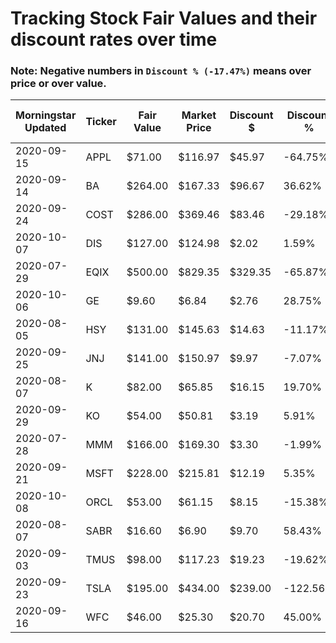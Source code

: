 # Tracking Stock Fair Values and their discount rates over time

### Note: Negative numbers in `Discount % (-17.47%)` means over price or over value.

| Morningstar Updated | Ticker | Fair Value | Market Price | Discount $ | Discount % | Query Date | Out of Date |
|---------------------|--------|------------|--------------|------------|------------|------------|-------------|
| 2020-09-15          | APPL   | $71.00     | $116.97      | $45.97     | -64.75%    | 10/11/2020 | 26          |
| 2020-09-14          | BA     | $264.00    | $167.33      | $96.67     | 36.62%     | 10/11/2020 | 27          |
| 2020-09-24          | COST   | $286.00    | $369.46      | $83.46     | -29.18%    | 10/11/2020 | 17          |
| 2020-10-07          | DIS    | $127.00    | $124.98      | $2.02      | 1.59%      | 10/11/2020 | 4           |
| 2020-07-29          | EQIX   | $500.00    | $829.35      | $329.35    | -65.87%    | 10/11/2020 | 74          |
| 2020-10-06          | GE     | $9.60      | $6.84        | $2.76      | 28.75%     | 10/11/2020 | 5           |
| 2020-08-05          | HSY    | $131.00    | $145.63      | $14.63     | -11.17%    | 10/11/2020 | 67          |
| 2020-09-25          | JNJ    | $141.00    | $150.97      | $9.97      | -7.07%     | 10/11/2020 | 16          |
| 2020-08-07          | K      | $82.00     | $65.85       | $16.15     | 19.70%     | 10/11/2020 | 65          |
| 2020-09-29          | KO     | $54.00     | $50.81       | $3.19      | 5.91%      | 10/11/2020 | 12          |
| 2020-07-28          | MMM    | $166.00    | $169.30      | $3.30      | -1.99%     | 10/11/2020 | 75          |
| 2020-09-21          | MSFT   | $228.00    | $215.81      | $12.19     | 5.35%      | 10/11/2020 | 20          |
| 2020-10-08          | ORCL   | $53.00     | $61.15       | $8.15      | -15.38%    | 10/11/2020 | 3           |
| 2020-08-07          | SABR   | $16.60     | $6.90        | $9.70      | 58.43%     | 10/11/2020 | 65          |
| 2020-09-03          | TMUS   | $98.00     | $117.23      | $19.23     | -19.62%    | 10/11/2020 | 38          |
| 2020-09-23          | TSLA   | $195.00    | $434.00      | $239.00    | -122.56%   | 10/11/2020 | 18          |
| 2020-09-16          | WFC    | $46.00     | $25.30       | $20.70     | 45.00%     | 10/11/2020 | 25          |